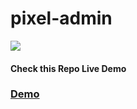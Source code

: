 # pixel-admin
<a href="https://wrappixel.com/templates/pixeladmin/"><img src="https://wrappixel.com/wp-content/uploads/edd/2017/10/pixel-admin-ws.jpg" /></a>
<h4>Check this Repo Live Demo</h4>
<h3><a href="https://wrappixel.com/demos/free-admin-templates/pixel-admin-lite/html/index.html">Demo</a></h3>
